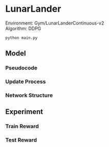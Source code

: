 # LunarLander

Environment: Gym/LunarLanderContinuous-v2\
Algorithm: DDPG

`python main.py`



## Model

### Pseudocode



###  Update Process



### Network Structure



## Experiment

### Train Reward



### Test Reward

